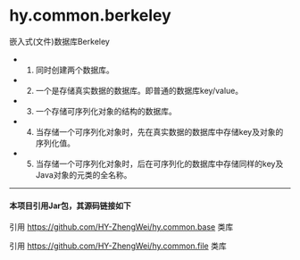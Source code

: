 # hy.common.berkeley



嵌入式(文件)数据库Berkeley

 * 1. 同时创建两个数据库。
 * 2. 一个是存储真实数据的数据库。即普通的数据库key/value。
 * 3. 一个存储可序列化对象的结构的数据库。
 * 4. 当存储一个可序列化对象时，先在真实数据的数据库中存储key及对象的序列化值。
 * 5. 当存储一个可序列化对象时，后在可序列化的数据库中存储同样的key及Java对象的元类的全名称。



---
#### 本项目引用Jar包，其源码链接如下
引用 https://github.com/HY-ZhengWei/hy.common.base 类库

引用 https://github.com/HY-ZhengWei/hy.common.file 类库